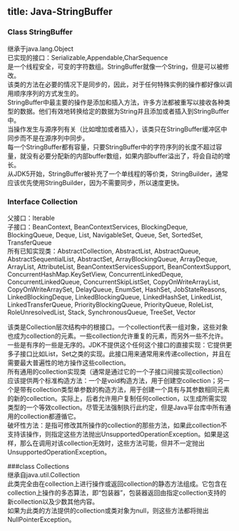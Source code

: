 title: Java-StringBuffer
---
### Class StringBuffer
继承于java.lang.Object  
已实现的接口：Serializable,Appendable,CharSequence  
是一个线程安全，可变的字符数组。StringBuffer就像一个String，但是可以被修改。  
该类的方法在必要的情况下是同步的，因此，对于任何特殊实例的操作都好像以调用顺序序列的方式发生的。  
StringBuffer中最主要的操作是添加和插入方法，许多方法都被重写以接收各种类型的数据。他们有效地转换给定的数据为String并且添加或者插入到StringBuffer中。  
当操作发生与源序列有关（比如增加或者插入），该类只在StringBuffer缓冲区中同步而不是在源序列中同步。  
每一个StringBuffer都有容量，只要StringBuffer中的字符序列的长度不超过容量，就没有必要分配新的内部buffer数组，如果内部buffer溢出了，将会自动的增长。  
从JDK5开始，StringBuffer被补充了一个单线程的等价类，StringBuilder，通常应该优先使用StringBuilder，因为不需要同步，所以速度更快。

### Interface Collection<E>  
父接口：Iterable<E>  
子接口：BeanContext, BeanContextServices, BlockingDeque<E>, BlockingQueue<E>, Deque<E>, List<E>, NavigableSet<E>, Queue<E>, Set<E>, SortedSet<E>, TransferQueue<E>  
所有已知实现类：AbstractCollection, AbstractList, AbstractQueue, AbstractSequentialList, AbstractSet, ArrayBlockingQueue, ArrayDeque, ArrayList, AttributeList, BeanContextServicesSupport, BeanContextSupport, ConcurrentHashMap.KeySetView, ConcurrentLinkedDeque, ConcurrentLinkedQueue, ConcurrentSkipListSet, CopyOnWriteArrayList, CopyOnWriteArraySet, DelayQueue, EnumSet, HashSet, JobStateReasons, LinkedBlockingDeque, LinkedBlockingQueue, LinkedHashSet, LinkedList, LinkedTransferQueue, PriorityBlockingQueue, PriorityQueue, RoleList, RoleUnresolvedList, Stack, SynchronousQueue, TreeSet, Vector  

该类是Collection层次结构中的根接口。一个collection代表一组对象，这些对象也成为collection的元素。一些collection允许重复的元素，而另外一些不允许。一些是有序的一些是无序的。JDK不提供这个任何这个接口的直接实现：它提供更多子接口比如List，Set之类的实现。此接口用来通常用来传递collection，并且在需要最大普遍性的地方操作这些collection。  
所有通用的collection实现类（通常是通过它的一个子接口间接实现collection）应该提供两个标准构造方法：一个是void构造方法，用于创建空collection；另一个是带有collection类型单参数的构造方法，用于创建一个具有与其参数相同元素的新的collection。实际上，后者允许用户复制任何collection，以生成所需实现类型的一个等效collection。尽管无法强制执行此约定，但是Java平台库中所有通用的collection都遵循它。  
破坏性方法：是指可修改其所操作的collection的那些方法，如果此collection不支持该操作，则指定这些方法抛出UnsupportedOperationException。如果是这样，那么在调用对该collection无效时，这些方法可能，但并不一定抛出UnsupportedOperationException。  

###class Collections  
继承自java.util.Collection  
此类完全由在collection上进行操作或返回collection的静态方法组成。它包含在collection上操作的多态算法，即“包装器”，包装器返回由指定collection支持的新collection以及少数其他内容。  
如果为此类的方法提供的collection或类对象为null，则这些方法都将抛出NullPointerException。  
